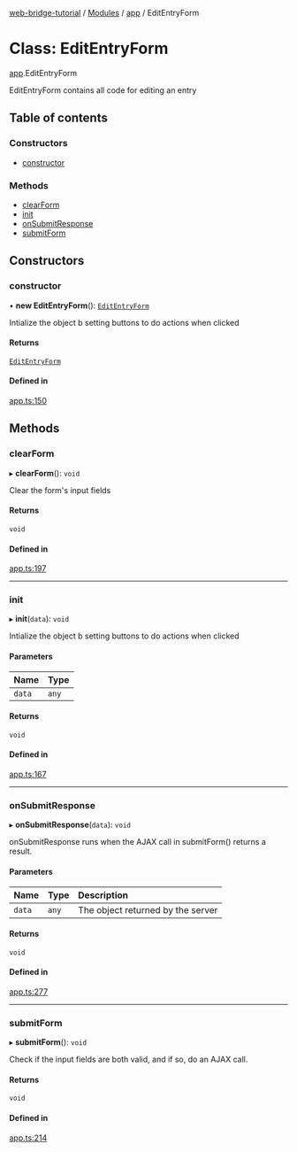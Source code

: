 [web-bridge-tutorial](../README.md) / [Modules](../modules.md) / [app](../modules/app.md) / EditEntryForm

# Class: EditEntryForm

[app](../modules/app.md).EditEntryForm

EditEntryForm contains all code for editing an entry

## Table of contents

### Constructors

- [constructor](app.EditEntryForm.md#constructor)

### Methods

- [clearForm](app.EditEntryForm.md#clearform)
- [init](app.EditEntryForm.md#init)
- [onSubmitResponse](app.EditEntryForm.md#onsubmitresponse)
- [submitForm](app.EditEntryForm.md#submitform)

## Constructors

### constructor

• **new EditEntryForm**(): [`EditEntryForm`](app.EditEntryForm.md)

Intialize the object b setting buttons to do actions
when clicked

#### Returns

[`EditEntryForm`](app.EditEntryForm.md)

#### Defined in

[app.ts:150](https://bitbucket.org/sml3/cse216_sp24_team_21/src/bd184c8/web/app.ts#lines-150)

## Methods

### clearForm

▸ **clearForm**(): `void`

Clear the form's input fields

#### Returns

`void`

#### Defined in

[app.ts:197](https://bitbucket.org/sml3/cse216_sp24_team_21/src/bd184c8/web/app.ts#lines-197)

___

### init

▸ **init**(`data`): `void`

Intialize the object b setting buttons to do actions
when clicked

#### Parameters

| Name | Type |
| :------ | :------ |
| `data` | `any` |

#### Returns

`void`

#### Defined in

[app.ts:167](https://bitbucket.org/sml3/cse216_sp24_team_21/src/bd184c8/web/app.ts#lines-167)

___

### onSubmitResponse

▸ **onSubmitResponse**(`data`): `void`

onSubmitResponse runs when the AJAX call in submitForm() returns a
result.

#### Parameters

| Name | Type | Description |
| :------ | :------ | :------ |
| `data` | `any` | The object returned by the server |

#### Returns

`void`

#### Defined in

[app.ts:277](https://bitbucket.org/sml3/cse216_sp24_team_21/src/bd184c8/web/app.ts#lines-277)

___

### submitForm

▸ **submitForm**(): `void`

Check if the input fields are both valid, and if so, do an AJAX call.

#### Returns

`void`

#### Defined in

[app.ts:214](https://bitbucket.org/sml3/cse216_sp24_team_21/src/bd184c8/web/app.ts#lines-214)
